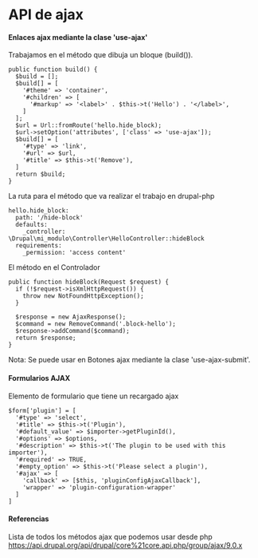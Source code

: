 API de ajax
========

#### Enlaces ajax mediante la clase 'use-ajax'
Trabajamos en el método que dibuja un bloque (build()).
```
public function build() {
  $build = [];
  $build[] = [
    '#theme' => 'container',
    '#children' => [
      '#markup' => '<label>' . $this->t('Hello') . '</label>',
    ]
  ];
  $url = Url::fromRoute('hello.hide_block);
  $url->setOption('attributes', ['class' => 'use-ajax']);
  $build[] = [
    '#type' => 'link',
    '#url' => $url,
    '#title' => $this->t('Remove'),
  ]
  return $build; 
}
```
La ruta para el método que va realizar el trabajo en drupal-php
```
hello.hide_block:
  path: '/hide-block'
  defaults:
    _controller: \Drupal\mi_modulo\Controller\HelloController::hideBlock
  requirements:
    _permission: 'access content'  
```
El método en el Controlador
```
public function hideBlock(Request $request) {
  if (!$request->isXmlHttpRequest()) {
    throw new NotFoundHttpException();
  }

  $response = new AjaxResponse();
  $command = new RemoveCommand('.block-hello');
  $response->addCommand($command);
  return $response;
}
```
Nota: Se puede usar en Botones ajax mediante la clase 'use-ajax-submit'.

#### Formularios AJAX
Elemento de formulario que tiene un recargado ajax
```
$form['plugin'] = [
  '#type' => 'select',
  '#title' => $this->t('Plugin'),
  '#default_value' => $importer->getPluginId(),
  '#options' => $options,
  '#description' => $this->t('The plugin to be used with this importer'),
  '#required' => TRUE,
  '#empty_option' => $this->t('Please select a plugin'),
  '#ajax' => [
    'callback' => [$this, 'pluginConfigAjaxCallback'],
    'wrapper' => 'plugin-configuration-wrapper'
  ]
]
```


#### Referencias
Lista de todos los métodos ajax que podemos usar desde php
https://api.drupal.org/api/drupal/core%21core.api.php/group/ajax/9.0.x